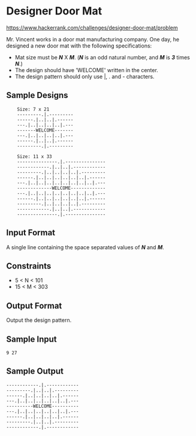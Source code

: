# Designer Door Mat

https://www.hackerrank.com/challenges/designer-door-mat/problem

Mr. Vincent works in a door mat manufacturing company. One day, he designed a new door mat with the following specifications:

- Mat size must be ***N*** X ***M***. (***N*** is an odd natural number, and ***M*** is ***3*** times ***N***.)
- The design should have 'WELCOME' written in the center.
- The design pattern should only use |, . and - characters.

## Sample Designs

        Size: 7 x 21
        ---------.|.---------
        ------.|..|..|.------
        ---.|..|..|..|..|.---
        -------WELCOME-------
        ---.|..|..|..|..|.---
        ------.|..|..|.------
        ---------.|.---------

        Size: 11 x 33
        ---------------.|.---------------
        ------------.|..|..|.------------
        ---------.|..|..|..|..|.---------
        ------.|..|..|..|..|..|..|.------
        ---.|..|..|..|..|..|..|..|..|.---
        -------------WELCOME-------------
        ---.|..|..|..|..|..|..|..|..|.---
        ------.|..|..|..|..|..|..|.------
        ---------.|..|..|..|..|.---------
        ------------.|..|..|.------------
        ---------------.|.---------------

## Input Format

A single line containing the space separated values of ***N*** and ***M***.

## Constraints

- 5 < N < 101
- 15 < M < 303

## Output Format

Output the design pattern.

## Sample Input

    9 27

## Sample Output

    ------------.|.------------
    ---------.|..|..|.---------
    ------.|..|..|..|..|.------
    ---.|..|..|..|..|..|..|.---
    ----------WELCOME----------
    ---.|..|..|..|..|..|..|.---
    ------.|..|..|..|..|.------
    ---------.|..|..|.---------
    ------------.|.------------
